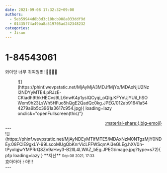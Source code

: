```yaml
---
date: 2021-09-08 17:32:32+09:00
authors:
  - 5eb59944d8b3d3c10bcb908a033ddf9d
  - 01435f74a49ba8a519705ad242348232
categories:
  - Jisun
---
```


# 1-84543061

<div class="post-container" markdown="1">
<div class="content-container md-sidebar__scrollwrap" markdown="1">

와아앙 너무 귀여웡!!!! 🥺🥺💕💕
<figure markdown="1">
![](https://phinf.wevpstatic.net/MjAyMjA3MDJfMjYx/MDAxNjU2NzI2NDYyMTE4.pRJzE-CKiadh9thkHECvs9LL6nwK4p1ysIQCyqi_oQIg.KFYnUjYUil_hSOWem9h23LsWh5HFuo5hQgE2QadQc0kg.JPEG/012ab91641a544279a9b5c3961a3617c954.jpg){ loading=lazy onclick="openFullscreen(this)"}
</figure>


</div>
</div>

<div style="text-align: right;" markdown="1">
<a href="https://weverse.io/fromis9/fanpost/1-84543061" style="text-align: right;">:material-share:{.big-emoji}</a>
</div>
---

<div class="comments-container md-sidebar__scrollwrap" markdown="1">
<div class="comment" markdown="1">
<div class='id-container' markdown="1">
![](https://phinf.wevpstatic.net/MjAyNDEyMTlfMTE5/MDAxNzM0NTgzMjY0NDEy.08FClE9gxLY-99LscoMUgQbKnrVicLFFWSqmAi3eGLEg.hXV0n-tPyoIqjwYMPRrQ8Zn9aHvy3-B2llL4LWAZ_bEg.JPEG/image.jpg?type=s72){ pfp loading=lazy }
**<span class="artist">지선</span>** <small>Sep 08 2021, 17:33</small><br>
</div>
<div class='comment-body' markdown="1">
흐아아아ㅏ아!!!
</div>
</div>
</div>
---
